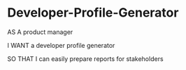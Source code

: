 # Developer-Profile-Generator

AS A product manager

I WANT a developer profile generator

SO THAT I can easily prepare reports for stakeholders
